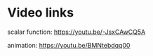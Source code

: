 # Video links
scalar function: https://youtu.be/-JsxCAwCQ5A

animation: https://youtu.be/BMNtebdqq00

